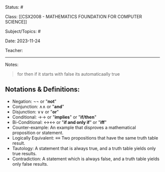 Status: #

Class: [[CSX2008 - MATHEMATICS FOUNDATION FOR COMPUTER SCIENCE]]

Subject/Topics: #

Date: 2023-11-24

Teacher:
___

Notes:

> for then if it starts with false its automaticaally true

## Notations & Definitions:

- Negation: ¬¬ or "**not**"
- Conjunction: ∧∧ or "**and**"
- Disjunction: ∨∨ or "**or**"
- Conditional: →→ or "**implies**" or "**if/then**"
- Bi-Conditional: ↔↔ or "**if and only if**" or "**iff**"
- Counter-example: An example that disproves a mathematical proposition or statement.
- Logically Equivalent: ≡≡ Two propositions that have the same truth table result.
- Tautology: A statement that is always true, and a truth table yields only true results.
- Contradiction: A statement which is always false, and a truth table yields only false results.
